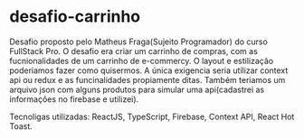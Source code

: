 # desafio-carrinho
Desafio proposto pelo Matheus Fraga(Sujeito Programador) do curso FullStack Pro.
O desafio era criar um carrinho de compras, com as fucnionalidades de um carrinho de e-commercy.
O layout e estilização poderiamos fazer como quisermos.
A única exigencia seria utilizar context api ou redux e as funcinalidades propiamente ditas.
Também teriamos um arquivo json com alguns produtos para simular uma api(cadastrei as informações no firebase e utilizei).

Tecnoligas utilizadas: ReactJS, TypeScript, Firebase, Context API, React Hot Toast.
